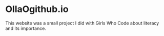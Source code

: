 # OllaOgithub.io
This website was a small project I did with Girls Who Code about literacy and its importance. 
